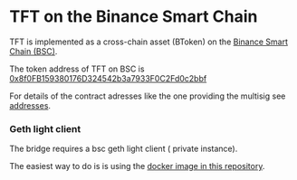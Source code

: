 # TFT on the Binance Smart Chain

TFT is implemented as a cross-chain asset (BToken) on the [Binance Smart Chain (BSC)](https://www.binance.org/en/smartChain).

The token address of TFT on BSC is [0x8f0FB159380176D324542b3a7933F0C2Fd0c2bbf](https://bscscan.com/address/0x8f0fb159380176d324542b3a7933f0c2fd0c2bbf)

For details of the contract adresses like the one providing the multisig see [addresses](./addresses.md).

### Geth light client

The bridge requires a bsc geth light client ( private instance).

The easiest way to do is is using the [docker image in this repository](./bsc-docker/README.md).